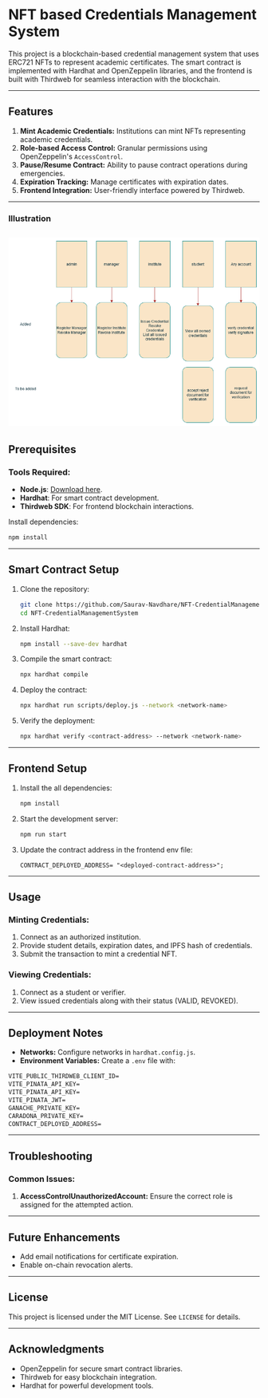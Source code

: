 # NFT based Credentials Management System

This project is a blockchain-based credential management system that uses ERC721 NFTs to represent academic certificates. The smart contract is implemented with Hardhat and OpenZeppelin libraries, and the frontend is built with Thirdweb for seamless interaction with the blockchain.

---

## Features

1. **Mint Academic Credentials:** Institutions can mint NFTs representing academic credentials.
2. **Role-based Access Control:** Granular permissions using OpenZeppelin's `AccessControl`.
3. **Pause/Resume Contract:** Ability to pause contract operations during emergencies.
4. **Expiration Tracking:** Manage certificates with expiration dates.
5. **Frontend Integration:** User-friendly interface powered by Thirdweb.

---
### Illustration
![Illustration](./Role_Functions.drawio.png)
---


## Prerequisites

### Tools Required:
- **Node.js**: [Download here](https://nodejs.org/).
- **Hardhat**: For smart contract development.
- **Thirdweb SDK**: For frontend blockchain interactions.

Install dependencies:
```bash
npm install
```

---

## Smart Contract Setup

1. Clone the repository:
   ```bash
   git clone https://github.com/Saurav-Navdhare/NFT-CredentialManagementSystem
   cd NFT-CredentialManagementSystem
   ```

2. Install Hardhat:
   ```bash
   npm install --save-dev hardhat
   ```

3. Compile the smart contract:
   ```bash
   npx hardhat compile
   ```

4. Deploy the contract:
   ```bash
   npx hardhat run scripts/deploy.js --network <network-name>
   ```

5. Verify the deployment:
   ```bash
   npx hardhat verify <contract-address> --network <network-name>
   ```

---

## Frontend Setup

1. Install the all dependencies:
   ```bash
   npm install 
   ```

2. Start the development server:
   ```bash
   npm run start
   ```

3. Update the contract address in the frontend env file:
   ```env
   CONTRACT_DEPLOYED_ADDRESS= "<deployed-contract-address>";
   ```

---

## Usage

### Minting Credentials:
1. Connect as an authorized institution.
2. Provide student details, expiration dates, and IPFS hash of credentials.
3. Submit the transaction to mint a credential NFT.

### Viewing Credentials:
1. Connect as a student or verifier.
2. View issued credentials along with their status (VALID, REVOKED).

---

## Deployment Notes

- **Networks:** Configure networks in `hardhat.config.js`.
- **Environment Variables:**
  Create a `.env` file with:
```env
VITE_PUBLIC_THIRDWEB_CLIENT_ID=
VITE_PINATA_API_KEY=
VITE_PINATA_API_KEY=
VITE_PINATA_JWT=
GANACHE_PRIVATE_KEY=
CARADONA_PRIVATE_KEY=
CONTRACT_DEPLOYED_ADDRESS=
```

---

## Troubleshooting

### Common Issues:
1. **AccessControlUnauthorizedAccount:**
   Ensure the correct role is assigned for the attempted action.

---

## Future Enhancements

- Add email notifications for certificate expiration.
- Enable on-chain revocation alerts.

---

## License
This project is licensed under the MIT License. See `LICENSE` for details.

---

## Acknowledgments
- OpenZeppelin for secure smart contract libraries.
- Thirdweb for easy blockchain integration.
- Hardhat for powerful development tools.
